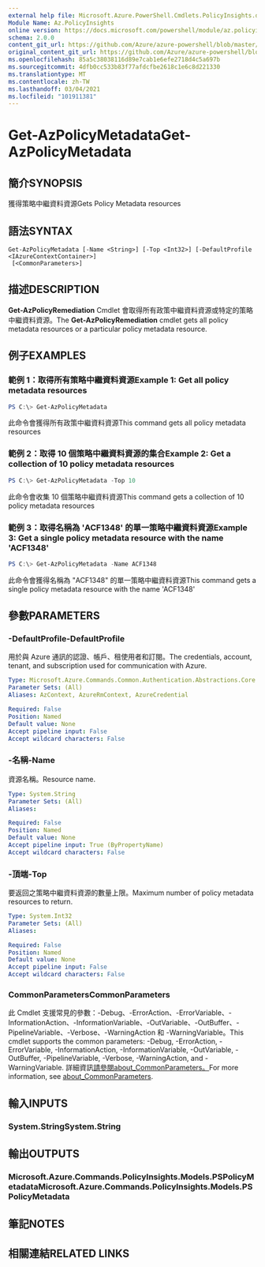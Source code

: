 ```yaml
---
external help file: Microsoft.Azure.PowerShell.Cmdlets.PolicyInsights.dll-Help.xml
Module Name: Az.PolicyInsights
online version: https://docs.microsoft.com/powershell/module/az.policyinsights/get-azpolicymetadata
schema: 2.0.0
content_git_url: https://github.com/Azure/azure-powershell/blob/master/src/PolicyInsights/PolicyInsights/help/Get-AzPolicyMetadata.md
original_content_git_url: https://github.com/Azure/azure-powershell/blob/master/src/PolicyInsights/PolicyInsights/help/Get-AzPolicyMetadata.md
ms.openlocfilehash: 85a5c38038116d89e7cab1e6efe2718d4c5a697b
ms.sourcegitcommit: 4dfb0cc533b83f77afdcfbe2618c1e6c8d221330
ms.translationtype: MT
ms.contentlocale: zh-TW
ms.lasthandoff: 03/04/2021
ms.locfileid: "101911381"
---
```

# <span data-ttu-id="15c1d-101">Get-AzPolicyMetadata</span><span class="sxs-lookup"><span data-stu-id="15c1d-101">Get-AzPolicyMetadata</span></span>

## <span data-ttu-id="15c1d-102">簡介</span><span class="sxs-lookup"><span data-stu-id="15c1d-102">SYNOPSIS</span></span>
<span data-ttu-id="15c1d-103">獲得策略中繼資料資源</span><span class="sxs-lookup"><span data-stu-id="15c1d-103">Gets Policy Metadata resources</span></span>

## <span data-ttu-id="15c1d-104">語法</span><span class="sxs-lookup"><span data-stu-id="15c1d-104">SYNTAX</span></span>

```
Get-AzPolicyMetadata [-Name <String>] [-Top <Int32>] [-DefaultProfile <IAzureContextContainer>]
 [<CommonParameters>]
```

## <span data-ttu-id="15c1d-105">描述</span><span class="sxs-lookup"><span data-stu-id="15c1d-105">DESCRIPTION</span></span>
<span data-ttu-id="15c1d-106">**Get-AzPolicyRemediation** Cmdlet 會取得所有政策中繼資料資源或特定的策略中繼資料資源。</span><span class="sxs-lookup"><span data-stu-id="15c1d-106">The **Get-AzPolicyRemediation** cmdlet gets all policy metadata resources or a particular policy metadata resource.</span></span>

## <span data-ttu-id="15c1d-107">例子</span><span class="sxs-lookup"><span data-stu-id="15c1d-107">EXAMPLES</span></span>

### <span data-ttu-id="15c1d-108">範例 1：取得所有策略中繼資料資源</span><span class="sxs-lookup"><span data-stu-id="15c1d-108">Example 1: Get all policy metadata resources</span></span>
```powershell
PS C:\> Get-AzPolicyMetadata
```

<span data-ttu-id="15c1d-109">此命令會獲得所有政策中繼資料資源</span><span class="sxs-lookup"><span data-stu-id="15c1d-109">This command gets all policy metadata resources</span></span>

### <span data-ttu-id="15c1d-110">範例 2：取得 10 個策略中繼資料資源的集合</span><span class="sxs-lookup"><span data-stu-id="15c1d-110">Example 2: Get a collection of 10 policy metadata resources</span></span>
```powershell
PS C:\> Get-AzPolicyMetadata -Top 10
```

<span data-ttu-id="15c1d-111">此命令會收集 10 個策略中繼資料資源</span><span class="sxs-lookup"><span data-stu-id="15c1d-111">This command gets a collection of 10 policy metadata resources</span></span>

### <span data-ttu-id="15c1d-112">範例 3：取得名稱為 'ACF1348' 的單一策略中繼資料資源</span><span class="sxs-lookup"><span data-stu-id="15c1d-112">Example 3: Get a single policy metadata resource with the name 'ACF1348'</span></span>
```powershell
PS C:\> Get-AzPolicyMetadata -Name ACF1348
```

<span data-ttu-id="15c1d-113">此命令會獲得名稱為 "ACF1348" 的單一策略中繼資料資源</span><span class="sxs-lookup"><span data-stu-id="15c1d-113">This command gets a single policy metadata resource with the name 'ACF1348'</span></span>

## <span data-ttu-id="15c1d-114">參數</span><span class="sxs-lookup"><span data-stu-id="15c1d-114">PARAMETERS</span></span>

### <span data-ttu-id="15c1d-115">-DefaultProfile</span><span class="sxs-lookup"><span data-stu-id="15c1d-115">-DefaultProfile</span></span>
<span data-ttu-id="15c1d-116">用於與 Azure 通訊的認證、帳戶、租使用者和訂閱。</span><span class="sxs-lookup"><span data-stu-id="15c1d-116">The credentials, account, tenant, and subscription used for communication with Azure.</span></span>

```yaml
Type: Microsoft.Azure.Commands.Common.Authentication.Abstractions.Core.IAzureContextContainer
Parameter Sets: (All)
Aliases: AzContext, AzureRmContext, AzureCredential

Required: False
Position: Named
Default value: None
Accept pipeline input: False
Accept wildcard characters: False
```

### <span data-ttu-id="15c1d-117">-名稱</span><span class="sxs-lookup"><span data-stu-id="15c1d-117">-Name</span></span>
<span data-ttu-id="15c1d-118">資源名稱。</span><span class="sxs-lookup"><span data-stu-id="15c1d-118">Resource name.</span></span>

```yaml
Type: System.String
Parameter Sets: (All)
Aliases:

Required: False
Position: Named
Default value: None
Accept pipeline input: True (ByPropertyName)
Accept wildcard characters: False
```

### <span data-ttu-id="15c1d-119">-頂端</span><span class="sxs-lookup"><span data-stu-id="15c1d-119">-Top</span></span>
<span data-ttu-id="15c1d-120">要返回之策略中繼資料資源的數量上限。</span><span class="sxs-lookup"><span data-stu-id="15c1d-120">Maximum number of policy metadata resources to return.</span></span>

```yaml
Type: System.Int32
Parameter Sets: (All)
Aliases:

Required: False
Position: Named
Default value: None
Accept pipeline input: False
Accept wildcard characters: False
```

### <span data-ttu-id="15c1d-121">CommonParameters</span><span class="sxs-lookup"><span data-stu-id="15c1d-121">CommonParameters</span></span>
<span data-ttu-id="15c1d-122">此 Cmdlet 支援常見的參數：-Debug、-ErrorAction、-ErrorVariable、-InformationAction、-InformationVariable、-OutVariable、-OutBuffer、-PipelineVariable、-Verbose、-WarningAction 和 -WarningVariable。</span><span class="sxs-lookup"><span data-stu-id="15c1d-122">This cmdlet supports the common parameters: -Debug, -ErrorAction, -ErrorVariable, -InformationAction, -InformationVariable, -OutVariable, -OutBuffer, -PipelineVariable, -Verbose, -WarningAction, and -WarningVariable.</span></span> <span data-ttu-id="15c1d-123">詳細資訊[請參閱about_CommonParameters。](http://go.microsoft.com/fwlink/?LinkID=113216)</span><span class="sxs-lookup"><span data-stu-id="15c1d-123">For more information, see [about_CommonParameters](http://go.microsoft.com/fwlink/?LinkID=113216).</span></span>

## <span data-ttu-id="15c1d-124">輸入</span><span class="sxs-lookup"><span data-stu-id="15c1d-124">INPUTS</span></span>

### <span data-ttu-id="15c1d-125">System.String</span><span class="sxs-lookup"><span data-stu-id="15c1d-125">System.String</span></span>

## <span data-ttu-id="15c1d-126">輸出</span><span class="sxs-lookup"><span data-stu-id="15c1d-126">OUTPUTS</span></span>

### <span data-ttu-id="15c1d-127">Microsoft.Azure.Commands.PolicyInsights.Models.PSPolicyMetadata</span><span class="sxs-lookup"><span data-stu-id="15c1d-127">Microsoft.Azure.Commands.PolicyInsights.Models.PSPolicyMetadata</span></span>

## <span data-ttu-id="15c1d-128">筆記</span><span class="sxs-lookup"><span data-stu-id="15c1d-128">NOTES</span></span>

## <span data-ttu-id="15c1d-129">相關連結</span><span class="sxs-lookup"><span data-stu-id="15c1d-129">RELATED LINKS</span></span>
